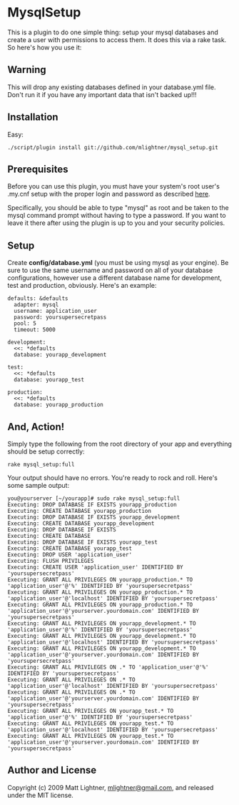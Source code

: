 MysqlSetup
==========

This is a plugin to do one simple thing: setup your mysql databases and create a user with permissions to access them.  It does this via a rake task.  So here's how you use it:

Warning
-------
This will drop any existing databases defined in your database.yml file.  Don't run it if you have any important data that isn't backed up!!!

Installation
------------
Easy:

	./script/plugin install git://github.com/mlightner/mysql_setup.git


Prerequisites
-------------
Before you can use this plugin, you must have your system's root user's .my.cnf setup with the proper login and password as described [here](http://www.modwest.com/help/kb6-242.html).

Specifically, you should be able to type "mysql" as root and be taken to the mysql command prompt without having to type a password.  If you want to leave it there after using the plugin is up to you and your security policies.


Setup
-----
Create **config/database.yml** (you must be using mysql as your engine).  Be sure to use the same username and password on all of your database configurations, however use a different database name for development, test and production, obviously.  Here's an example:

	defaults: &defaults
	  adapter: mysql
	  username: application_user
	  password: yoursupersecretpass
	  pool: 5
	  timeout: 5000

	development:
	  <<: *defaults
	  database: yourapp_development

	test:
	  <<: *defaults
	  database: yourapp_test

	production:
	  <<: *defaults
	  database: yourapp_production


And, Action!
------------
Simply type the following from the root directory of your app and everything should be setup correctly:

	rake mysql_setup:full

Your output should have no errors.  You're ready to rock and roll.  Here's some sample output:

	you@yourserver [~/yourapp]# sudo rake mysql_setup:full
	Executing: DROP DATABASE IF EXISTS yourapp_production
	Executing: CREATE DATABASE yourapp_production
	Executing: DROP DATABASE IF EXISTS yourapp_development
	Executing: CREATE DATABASE yourapp_development
	Executing: DROP DATABASE IF EXISTS
	Executing: CREATE DATABASE
	Executing: DROP DATABASE IF EXISTS yourapp_test
	Executing: CREATE DATABASE yourapp_test
	Executing: DROP USER 'application_user'
	Executing: FLUSH PRIVILEGES
	Executing: CREATE USER 'application_user' IDENTIFIED BY 'yoursupersecretpass'
	Executing: GRANT ALL PRIVILEGES ON yourapp_production.* TO 'application_user'@'%' IDENTIFIED BY 'yoursupersecretpass'
	Executing: GRANT ALL PRIVILEGES ON yourapp_production.* TO 'application_user'@'localhost' IDENTIFIED BY 'yoursupersecretpass'
	Executing: GRANT ALL PRIVILEGES ON yourapp_production.* TO 'application_user'@'yourserver.yourdomain.com' IDENTIFIED BY 'yoursupersecretpass'
	Executing: GRANT ALL PRIVILEGES ON yourapp_development.* TO 'application_user'@'%' IDENTIFIED BY 'yoursupersecretpass'
	Executing: GRANT ALL PRIVILEGES ON yourapp_development.* TO 'application_user'@'localhost' IDENTIFIED BY 'yoursupersecretpass'
	Executing: GRANT ALL PRIVILEGES ON yourapp_development.* TO 'application_user'@'yourserver.yourdomain.com' IDENTIFIED BY 'yoursupersecretpass'
	Executing: GRANT ALL PRIVILEGES ON .* TO 'application_user'@'%' IDENTIFIED BY 'yoursupersecretpass'
	Executing: GRANT ALL PRIVILEGES ON .* TO 'application_user'@'localhost' IDENTIFIED BY 'yoursupersecretpass'
	Executing: GRANT ALL PRIVILEGES ON .* TO 'application_user'@'yourserver.yourdomain.com' IDENTIFIED BY 'yoursupersecretpass'
	Executing: GRANT ALL PRIVILEGES ON yourapp_test.* TO 'application_user'@'%' IDENTIFIED BY 'yoursupersecretpass'
	Executing: GRANT ALL PRIVILEGES ON yourapp_test.* TO 'application_user'@'localhost' IDENTIFIED BY 'yoursupersecretpass'
	Executing: GRANT ALL PRIVILEGES ON yourapp_test.* TO 'application_user'@'yourserver.yourdomain.com' IDENTIFIED BY 'yoursupersecretpass'

Author and License
------------------
Copyright (c) 2009 Matt Lightner, mlightner@gmail.com, and released under the MIT license.

